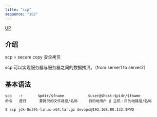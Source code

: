 ```yaml
---
title: "scp"
sequence: "102"
---
```


[UP](/linux.html)


## 介绍

scp = secure copy 安全拷贝

scp 可以实现服务器与服务器之间的数据拷贝。（from server1 to server2）

## 基本语法

```text
scp   -r       $pdir/$fname           $user@$host:$pidr/$fname
命令   递归      要拷贝的文件路径/名称     目的地用户 @ 主机：目的地路径/名称
```

```text
$ scp jdk-8u391-linux-x64.tar.gz devops@192.168.80.132:$PWD
```
